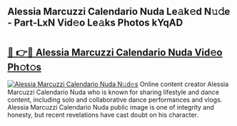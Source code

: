 ## Alessia Marcuzzi Calendario Nuda Le𝚊k𝚎d N𝚞𝚍e - Part-LxN Vid𝚎o Le𝚊ks Photos kYqAD

# <h2><a href="http://fbf6fyb.evod.top/?m=Alessia+Marcuzzi+Calendario+Nuda">🔗 👉🔴 Alessia Marcuzzi Calendario Nuda Vid𝚎o Ph𝚘t𝚘s</a></h2>

[![Alessia Marcuzzi Calendario Nuda N𝚞d𝚎s](https://i.imgur.com/8V9OHl7.gif)](http://fbf6fyb.evod.top/?m=Alessia+Marcuzzi+Calendario+Nuda)
Online content creator Alessia Marcuzzi Calendario Nuda who is known for sharing lifestyle and dance content, including solo and collaborative dance performances and vlogs. Alessia Marcuzzi Calendario Nuda public image is one of integrity and honesty, but recent revelations have cast doubt on his character. 
